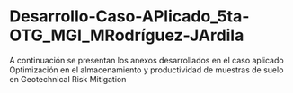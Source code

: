 # Desarrollo-Caso-APlicado_5ta-OTG_MGI_MRodríguez-JArdila
A continuación se presentan los anexos desarrollados en el caso aplicado Optimización en el almacenamiento y productividad de muestras de suelo en Geotechnical Risk Mitigation
